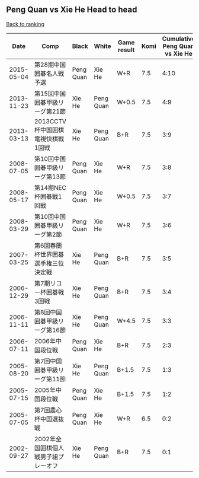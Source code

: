 ## Peng Quan vs Xie He Head to head

[Back to ranking](../../index.md)




| **Date** | **Comp** | **Black** | **White** | **Game result** | **Komi** | **Cumulative Peng Quan vs Xie He** | **Peng Quan streak** | **Xie He streak** | 
| --- | --- | --- | --- | --- | --- | --- | --- | --- |
| 2015-05-04 | 第28期中国囲碁名人戦予選 | Peng Quan | Xie He | W+R | 7.5 | 4:10 | 0 | 1 | 
| 2013-11-23 | 第15回中国囲碁甲級リーグ第21節 | Xie He | Peng Quan | W+0.5 | 7.5 | 4:9 | 1 | 0 | 
| 2013-03-13 | 2013CCTV杯中国囲棋電視快棋戦1回戦 | Xie He | Peng Quan | B+R | 7.5 | 3:9 | 0 | 6 | 
| 2008-07-05 | 第10回中国囲碁甲級リーグ第13節 | Peng Quan | Xie He | W+R | 7.5 | 3:8 | 0 | 5 | 
| 2008-05-17 | 第14期NEC杯囲碁戦1回戦 | Peng Quan | Xie He | W+0.5 | 7.5 | 3:7 | 0 | 4 | 
| 2008-03-29 | 第10回中国囲碁甲級リーグ第2節 | Peng Quan | Xie He | W+R | 7.5 | 3:6 | 0 | 3 | 
| 2007-03-25 | 第6回春蘭杯世界囲碁選手権三位決定戦 | Xie He | Peng Quan | B+R | 7.5 | 3:5 | 0 | 2 | 
| 2006-12-29 | 第7期リコー杯囲碁戦3回戦 | Xie He | Peng Quan | B+R | 7.5 | 3:4 | 0 | 1 | 
| 2006-11-11 | 第8回中国囲碁甲級リーグ第16節 | Xie He | Peng Quan | W+4.5 | 7.5 | 3:3 | 2 | 0 | 
| 2006-07-11 | 2006年中国段位戦 | Peng Quan | Xie He | B+R | 7.5 | 2:3 | 1 | 0 | 
| 2005-08-20 | 第7回中国囲碁甲級リーグ第11節 | Xie He | Peng Quan | B+1.5 | 7.5 | 1:3 | 0 | 1 | 
| 2005-07-15 | 2005年中国段位戦 | Peng Quan | Xie He | B+1.5 | 7.5 | 1:2 | 1 | 0 | 
| 2005-07-05 | 第7回農心杯中国選抜戦 | Peng Quan | Xie He | W+R | 6.5 | 0:2 | 0 | 2 | 
| 2002-09-27 | 2002年全国囲棋個人戦男子組プレーオフ | Xie He | Peng Quan | B+R | 7.5 | 0:1 | 0 | 1 |




